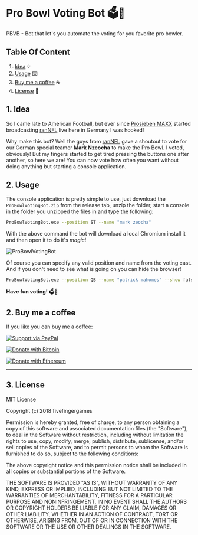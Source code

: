 # Pro Bowl Voting Bot 🗳️🏈
PBVB - Bot that let's you automate the voting for you favorite pro bowler.

## Table Of Content

1. [Idea](#1-idea) 💡
2. [Usage](#2-usage) ⌨️
2. [Buy me a coffee](#3-buy-me-a-coffee) ☕
3. [License](#4-license) 📃

## 1. Idea

So I came late to American Football, but ever since [Prosieben MAXX](https://www.prosiebenmaxx.de/) started broadcasting [ranNFL](https://www.ran.de/us-sport/nfl) live here in Germany I was hooked!

Why make this bot? Well the guys from [ranNFL](https://www.ran.de/us-sport/nfl) gave a shoutout to vote for our German special teamer **Mark Nzeocha** to make the Pro Bowl. I voted, obviously! But my fingers started to get tired pressing the buttons one after another, so here we are! You can now vote how often you want without doing anything but starting a console application.

## 2. Usage

The console application is pretty simple to use, just download the `ProBowlVotingBot.zip` from the release tab, unzip the folder, start a console in the folder you unzipped the files in and type the following:

```bash
ProBowlVotingBot.exe --position ST --name "mark zeocha"
```

With the above command the bot will download a local Chromium install it and then open it to do it's *magic*!

![ProBowlVotingBot](https://raw.githubusercontent.com/mrbandler/ProBowlVotingBot/master/assets/ProBowlVoteBot.gif)

Of course you can specify any valid position and name from the voting cast. And if you don't need to see what is going on you can hide the browser!

```bash
ProBowlVotingBot.exe --position QB --name "patrick mahomes" --show false
```

**Have fun voting!**  🗳️🏈

## 2. Buy me a coffee

If you like you can buy me a coffee:

[![Support via PayPal](https://cdn.rawgit.com/twolfson/paypal-github-button/1.0.0/dist/button.svg)](https://www.paypal.me/mrbandler/)

[![Donate with Bitcoin](https://en.cryptobadges.io/badge/big/3KGsDx52prxWciBkfNJYBkXaTJ6GUURP2c)](https://en.cryptobadges.io/donate/3KGsDx52prxWciBkfNJYBkXaTJ6GUURP2c)

[![Donate with Ethereum](https://en.cryptobadges.io/badge/big/0xd6Ffc89Bc87f7dFdf0ef1aefF956634d4B7451c8)](https://en.cryptobadges.io/donate/0xd6Ffc89Bc87f7dFdf0ef1aefF956634d4B7451c8)

---

## 3. License

MIT License

Copyright (c) 2018 fivefingergames

Permission is hereby granted, free of charge, to any person obtaining a copy
of this software and associated documentation files (the "Software"), to deal
in the Software without restriction, including without limitation the rights
to use, copy, modify, merge, publish, distribute, sublicense, and/or sell
copies of the Software, and to permit persons to whom the Software is
furnished to do so, subject to the following conditions:

The above copyright notice and this permission notice shall be included in all
copies or substantial portions of the Software.

THE SOFTWARE IS PROVIDED "AS IS", WITHOUT WARRANTY OF ANY KIND, EXPRESS OR
IMPLIED, INCLUDING BUT NOT LIMITED TO THE WARRANTIES OF MERCHANTABILITY,
FITNESS FOR A PARTICULAR PURPOSE AND NONINFRINGEMENT. IN NO EVENT SHALL THE
AUTHORS OR COPYRIGHT HOLDERS BE LIABLE FOR ANY CLAIM, DAMAGES OR OTHER
LIABILITY, WHETHER IN AN ACTION OF CONTRACT, TORT OR OTHERWISE, ARISING FROM,
OUT OF OR IN CONNECTION WITH THE SOFTWARE OR THE USE OR OTHER DEALINGS IN THE
SOFTWARE.